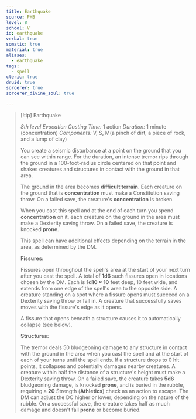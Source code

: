 ```yaml
---
title: Earthquake
source: PHB
level: 8
school: V
id: earthquake
verbal: true
somatic: true
material: true
aliases:
  - earthquake
tags:
  - spell
cleric: true
druid: true
sorcerer: true
sorcerer_divine_soul: true

---
```

>[!tip] Earthquake
>
> *8th level Evocation*
> *Casting Time:* 1 action
> *Duration:* 1 minute (concentration)
> *Components:* V, S, M(a pinch of dirt, a piece of rock, and a lump of clay)
>
>You create a seismic disturbance at a point on the ground that you can see within range. For the duration, an intense tremor rips through the ground in a 100-foot-radius circle centered on that point and shakes creatures and structures in contact with the ground in that area.
>
>The ground in the area becomes **difficult terrain**. Each creature on the ground that is **concentration** must make a Constitution saving throw. On a failed save, the creature's **concentration** is broken.
>
>When you cast this spell and at the end of each turn you spend **concentration** on it, each creature on the ground in the area must make a Dexterity saving throw. On a failed save, the creature is knocked **prone**.
>
>This spell can have additional effects depending on the terrain in the area, as determined by the DM.
>
>**Fissures:**
>
>Fissures open throughout the spell's area at the start of your next turn after you cast the spell. A total of **1d6** such fissures open in locations chosen by the DM. Each is **1d10 × 10** feet deep, 10 feet wide, and extends from one edge of the spell's area to the opposite side. A creature standing on a spot where a fissure opens must succeed on a Dexterity saving throw or fall in. A creature that successfully saves moves with the fissure's edge as it opens.
>
>A fissure that opens beneath a structure causes it to automatically collapse (see below).
>
>**Structures:**
>
>The tremor deals 50 bludgeoning damage to any structure in contact with the ground in the area when you cast the spell and at the start of each of your turns until the spell ends. If a structure drops to 0 hit points, it collapses and potentially damages nearby creatures. A creature within half the distance of a structure's height must make a Dexterity saving throw. On a failed save, the creature takes **5d6** bludgeoning damage, is knocked **prone**, and is buried in the rubble, requiring a **20** Strength (**Athletics**) check as an action to escape. The DM can adjust the DC higher or lower, depending on the nature of the rubble. On a successful save, the creature takes half as much damage and doesn't fall **prone** or become buried.
>

